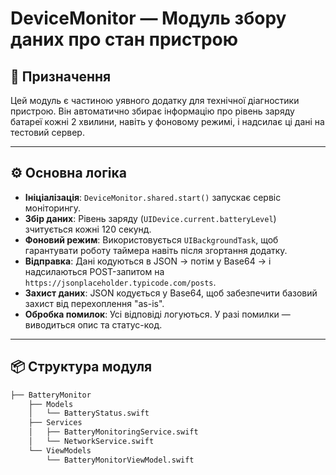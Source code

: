 # DeviceMonitor — Модуль збору даних про стан пристрою

## 🎯 Призначення

Цей модуль є частиною уявного додатку для технічної діагностики пристрою. Він автоматично збирає інформацію про рівень заряду батареї кожні 2 хвилини, навіть у фоновому режимі, і надсилає ці дані на тестовий сервер.

---

## ⚙️ Основна логіка

- **Ініціалізація**: `DeviceMonitor.shared.start()` запускає сервіс моніторингу.
- **Збір даних**: Рівень заряду (`UIDevice.current.batteryLevel`) зчитується кожні 120 секунд.
- **Фоновий режим**: Використовується `UIBackgroundTask`, щоб гарантувати роботу таймера навіть після згортання додатку.
- **Відправка**: Дані кодуються в JSON → потім у Base64 → і надсилаються POST-запитом на `https://jsonplaceholder.typicode.com/posts`.
- **Захист даних**: JSON кодується у Base64, щоб забезпечити базовий захист від перехоплення "as-is".
- **Обробка помилок**: Усі відповіді логуються. У разі помилки — виводиться опис та статус-код.

---

## 📦 Структура модуля
```bash
├── BatteryMonitor
    ├── Models
    │   └── BatteryStatus.swift
    ├── Services
    │   ├── BatteryMonitoringService.swift
    │   └── NetworkService.swift
    └── ViewModels
        └── BatteryMonitorViewModel.swift
```
